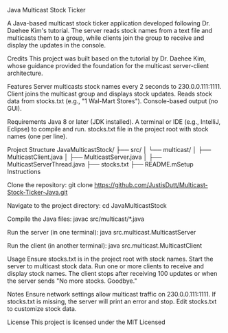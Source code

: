 Java Multicast Stock Ticker

A Java-based multicast stock ticker application developed following Dr. Daehee Kim's tutorial. The server reads stock names from a text file and multicasts them to a group, while clients join the group to receive and display the updates in the console.

Credits
This project was built based on the tutorial by Dr. Daehee Kim, whose guidance provided the foundation for the multicast server-client architecture.

Features
Server multicasts stock names every 2 seconds to 230.0.0.111:1111.
Client joins the multicast group and displays stock updates.
Reads stock data from stocks.txt (e.g., "1 Wal-Mart Stores").
Console-based output (no GUI).

Requirements
Java 8 or later (JDK installed).
A terminal or IDE (e.g., IntelliJ, Eclipse) to compile and run.
stocks.txt file in the project root with stock names (one per line).

Project Structure
JavaMulticastStock/
├── src/
│   └── multicast/
│       ├── MulticastClient.java
│       ├── MulticastServer.java
│       ├── MulticastServerThread.java
├── stocks.txt
├── README.mSetup Instructions

Clone the repository:
git clone https://github.com/JustisDutt/Multicast-Stock-Ticker-Java.git

Navigate to the project directory:
cd JavaMulticastStock

Compile the Java files:
javac src/multicast/*.java

Run the server (in one terminal):
java src.multicast.MulticastServer

Run the client (in another terminal):
java src.multicast.MulticastClient


Usage
Ensure stocks.txt is in the project root with stock names.
Start the server to multicast stock data.
Run one or more clients to receive and display stock names.
The client stops after receiving 100 updates or when the server sends "No more stocks. Goodbye."

Notes
Ensure network settings allow multicast traffic on 230.0.0.111:1111.
If stocks.txt is missing, the server will print an error and stop.
Edit stocks.txt to customize stock data.

License
This project is licensed under the MIT Licensed
